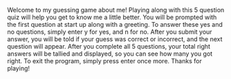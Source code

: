 Welcome to my guessing game about me! Playing along with this 5 question quiz will help you get to know me a little better.
You will be prompted with the first question at start up along with a greeting. To answer these yes and no questions, simply enter y for yes, and n for no.
After you submit your answer, you will be told if your guess was correct or incorrect, and the next question will appear.
After you complete all 5 questions, your total right answers will be tallied and displayed, so you can see how many you got right. 
To exit the program, simply press enter once more.
Thanks for playing!
